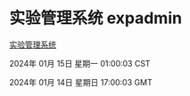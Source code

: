 # 实验管理系统 expadmin
[实验管理系统](http://219.139.199.248:56808/expadmin-782313d2-e1b1-4ea7-932e-3a55e6a1a4d0/)

2024年 01月 15日 星期一 01:00:03 CST

2024年 01月 14日 星期日 17:00:03 GMT
